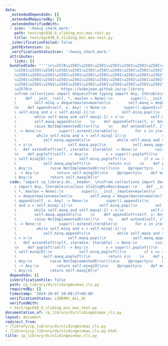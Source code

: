 ```yaml
---
data:
  _extendedDependsOn: []
  _extendedRequiredBy: []
  _extendedVerifiedWith:
  - icon: ':heavy_check_mark:'
    path: test/agc038_b_sliding_min_max.test.py
    title: test/agc038_b_sliding_min_max.test.py
  _isVerificationFailed: false
  _pathExtension: py
  _verificationStatusIcon: ':heavy_check_mark:'
  attributes:
    links: []
  bundledCode: "'''\n\u257A\u2501\u2501\u2501\u2501\u2501\u2501\u2501\u2501\u2501\u2501\
    \u2501\u2501\u2501\u2501\u2501\u2501\u2501\u2501\u2501\u2501\u2501\u2501\u2501\
    \u2501\u2501\u2501\u2501\u2501\u2501\u2501\u2501\u2501\u2501\u2501\u2501\u2501\
    \u2501\u2501\u2501\u2501\u2501\u2501\u2501\u2501\u2501\u2501\u2501\u2501\u2501\
    \u2501\u2501\u2501\u2501\u2501\u2501\u2501\u2501\u2501\u2501\u2501\u2501\u2501\
    \u2578\n             https://kobejean.github.io/cp-library               \n'''\n\
    \nfrom collections import deque\nfrom typing import Any, Iterable\n\nclass SlidingMinMax(deque):\n\
    \    def __init__(self, *, maxlen = None):\n        super().__init__(maxlen=maxlen)\n\
    \        self.minq = deque(maxlen=maxlen)\n        self.maxq = deque(maxlen=maxlen)\n\
    \n    def append(self, x: Any) -> None:\n        super().append(x)\n        while\
    \ self.minq and x < self.minq[-1]:\n            self.minq.pop()\n        self.minq.append(x)\n\
    \        while self.maxq and self.maxq[-1] < x:\n            self.maxq.pop()\n\
    \        self.maxq.append(x)\n    \n    def appendleft(self, x: Any) -> None:\n\
    \        raise NotImplementedError()\n    \n    def extend(self, iterable: Iterable)\
    \ -> None:\n        super().extend(iterable)\n        for x in iterable:\n   \
    \         while self.minq and x < self.minq[-1]:\n                self.minq.pop()\n\
    \            self.minq.append(x)\n            while self.maxq and self.maxq[-1]\
    \ < x:\n                self.maxq.pop()\n            self.maxq.append(x)\n\n \
    \   def extendleft(self, iterable: Iterable) -> None:\n        raise NotImplementedError()\n\
    \n    def popleft(self) -> Any:\n        x = super().popleft()\n        if x ==\
    \ self.minq[0]:\n            self.minq.popleft()\n        if x == self.maxq[0]:\n\
    \            self.maxq.popleft()\n        return x\n    \n    def pop(self) ->\
    \ Any:\n        raise NotImplementedError()\n\n    @property\n    def min(self)\
    \ -> Any:\n        return self.minq[0]\n\n    @property\n    def max(self) ->\
    \ Any:\n        return self.maxq[0]\n"
  code: "import cp_library.ds.__header__\n\nfrom collections import deque\nfrom typing\
    \ import Any, Iterable\n\nclass SlidingMinMax(deque):\n    def __init__(self,\
    \ *, maxlen = None):\n        super().__init__(maxlen=maxlen)\n        self.minq\
    \ = deque(maxlen=maxlen)\n        self.maxq = deque(maxlen=maxlen)\n\n    def\
    \ append(self, x: Any) -> None:\n        super().append(x)\n        while self.minq\
    \ and x < self.minq[-1]:\n            self.minq.pop()\n        self.minq.append(x)\n\
    \        while self.maxq and self.maxq[-1] < x:\n            self.maxq.pop()\n\
    \        self.maxq.append(x)\n    \n    def appendleft(self, x: Any) -> None:\n\
    \        raise NotImplementedError()\n    \n    def extend(self, iterable: Iterable)\
    \ -> None:\n        super().extend(iterable)\n        for x in iterable:\n   \
    \         while self.minq and x < self.minq[-1]:\n                self.minq.pop()\n\
    \            self.minq.append(x)\n            while self.maxq and self.maxq[-1]\
    \ < x:\n                self.maxq.pop()\n            self.maxq.append(x)\n\n \
    \   def extendleft(self, iterable: Iterable) -> None:\n        raise NotImplementedError()\n\
    \n    def popleft(self) -> Any:\n        x = super().popleft()\n        if x ==\
    \ self.minq[0]:\n            self.minq.popleft()\n        if x == self.maxq[0]:\n\
    \            self.maxq.popleft()\n        return x\n    \n    def pop(self) ->\
    \ Any:\n        raise NotImplementedError()\n\n    @property\n    def min(self)\
    \ -> Any:\n        return self.minq[0]\n\n    @property\n    def max(self) ->\
    \ Any:\n        return self.maxq[0]\n"
  dependsOn: []
  isVerificationFile: false
  path: cp_library/ds/slidingminmax_cls.py
  requiredBy: []
  timestamp: '2024-10-07 10:08:27+09:00'
  verificationStatus: LIBRARY_ALL_AC
  verifiedWith:
  - test/agc038_b_sliding_min_max.test.py
documentation_of: cp_library/ds/slidingminmax_cls.py
layout: document
redirect_from:
- /library/cp_library/ds/slidingminmax_cls.py
- /library/cp_library/ds/slidingminmax_cls.py.html
title: cp_library/ds/slidingminmax_cls.py
---
```

